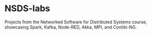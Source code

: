 # NSDS-labs
Projects from the Networked Software for Distributed Systems course, showcasing Spark, Kafka, Node-RED, Akka, MPI, and Contiki-NG.
